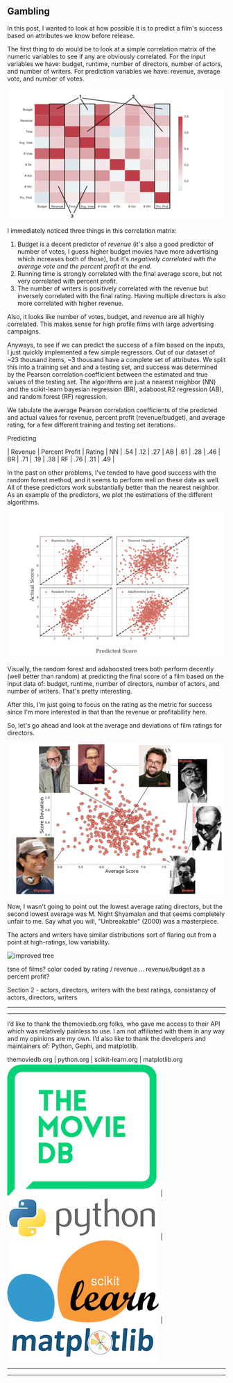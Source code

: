 Gambling
---

In this post, I wanted to look at how possible it is to predict a film's success based on attributes we know before release.

The first thing to do would be to look at a simple correlation matrix of the numeric variables to see if any are obviously correlated. For the input variables we have: budget, runtime, number of directors, number of actors, and number of writers. For prediction variables we have: revenue, average vote, and number of votes.

![correlation matrix](../assets/post3/corr_matrix_cmap_annotated.png)

I immediately noticed three things in this correlation matrix:
1) Budget is a decent predictor of *revenue* (it's also a good predictor of number of votes, I guess higher budget movies have more advertising which increases both of those), but it's *negatively correlated with the average vote and the percent profit at the end.*
2) Running time is strongly correlated with the final average score, but not very correlated with percent profit.
3) The number of writers is positively correlated with the revenue but inversely correlated with the final rating. Having multiple directors is also more correlated with higher revenue.

Also, it looks like number of votes, budget, and revenue are all highly correlated. This makes sense for high profile films with large advertising campaigns.

Anyways, to see if we can predict the success of a film based on the inputs, I just quickly implemented a few simple regressors. Out of our dataset of ~23 thousand items, ~3 thousand have a complete set of attributes. We split this into a training set and and a testing set, and success was determined by the Pearson correlation coefficient between the estimated and true values of the testing set. The algorithms are just a nearest neighbor (NN) and the scikit-learn bayesian regression (BR), adaboost.R2 regression (AB), and random forest (RF) regression.

We tabulate the average Pearson correlation coefficients of the predicted and actual values for revenue, percent profit (revenue/budget), and average rating, for a few different training and testing set iterations.

Predicting

 | Revenue | Percent Profit | Rating |
NN | .54 | .12 | .27 |
AB | .61 | .28 | .46 |
BR | .71 | .19 | .38 |
RF | .76 | .31 | .49 |

In the past on other problems, I've tended to have good success with the random forest method, and it seems to perform well on these data as well. All of these predictors work substantially better than the nearest neighbor. As an example of the predictors, we plot the estimations of the different algorithms.

![algo predictions](../assets/post3/algo_predictions.png)

Visually, the random forest and adaboosted trees both perform decently (well better than random) at predicting the final score of a film based on the input data of: budget, runtime, number of directors, number of actors, and number of writers. That's pretty interesting.

After this, I'm just going to focus on the rating as the metric for success since I'm more interested in that than the revenue or profitability here.

So, let's go ahead and look at the average and deviations of film ratings for directors.

![director scores](../assets/post3/directors.png)

Now, I wasn't going to point out the lowest average rating directors, but the second lowest average was M. Night Shyamalan and that seems completely unfair to me. Say what you will, "Unbreakable" (2000) was a masterpiece.

The actors and writers have similar distributions sort of flaring out from a point at high-ratings, low variability.

![improved tree](../assets/post3/best_tree.png)



tsne of films? color coded by rating / revenue ... revenue/budget as a percent profit?


Section 2 - actors, directors, writers with the best ratings, consistancy of actors, directors, writers






---
---
I’d like to thank the themoviedb.org folks, who gave me access to their API which was relatively painless to use. I am not affiliated with them in any way and my opinions are my own. I’d also like to thank the developers and maintainers of: Python, Gephi, and matplotlib.

themoviedb.org | python.org | scikit-learn.org | matplotlib.org
![the movie db](../assets/credit/tmdb.png) | ![python](../assets/credit/python.png) | ![gephi](../assets/credit/scikit.png) | ![matplotlib](../assets/credit/mpl.png)

---
---
